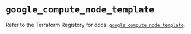 # `google_compute_node_template`

Refer to the Terraform Registory for docs: [`google_compute_node_template`](https://registry.terraform.io/providers/hashicorp/google-beta/4.71.0/docs/resources/google_compute_node_template).
